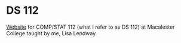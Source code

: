 # DS 112

[Website](https://ds112-lendway.netlify.app/) for COMP/STAT 112 (what I refer to as DS 112) at Macalester College taught by me, Lisa Lendway.

